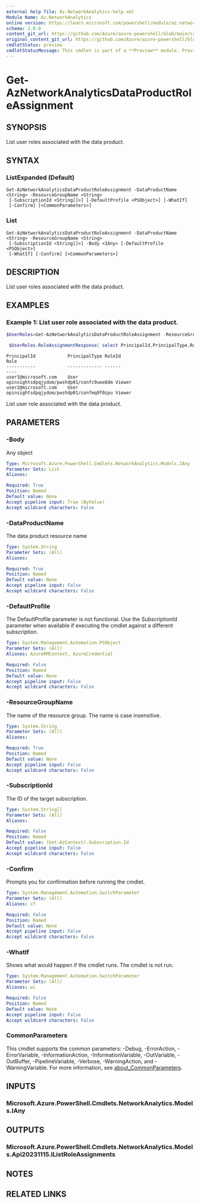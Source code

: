 ```yaml
---
external help file: Az.NetworkAnalytics-help.xml
Module Name: Az.NetworkAnalytics
online version: https://learn.microsoft.com/powershell/module/az.networkanalytics/get-aznetworkanalyticsdataproductroleassignment
schema: 2.0.0
content_git_url: https://github.com/Azure/azure-powershell/blob/main/src/NetworkAnalytics/NetworkAnalytics/help/Get-AzNetworkAnalyticsDataProductRoleAssignment.md
original_content_git_url: https://github.com/Azure/azure-powershell/blob/main/src/NetworkAnalytics/NetworkAnalytics/help/Get-AzNetworkAnalyticsDataProductRoleAssignment.md
cmdletStatus: preview
cmdletStatusMessage: This cmdlet is part of a **Preview** module. Preview versions aren't recommended for use in production environments. For more information, see https://aka.ms/azps-refstatus.
---
```


# Get-AzNetworkAnalyticsDataProductRoleAssignment

## SYNOPSIS
List user roles associated with the data product.

## SYNTAX

### ListExpanded (Default)
```
Get-AzNetworkAnalyticsDataProductRoleAssignment -DataProductName <String> -ResourceGroupName <String>
 [-SubscriptionId <String[]>] [-DefaultProfile <PSObject>] [-WhatIf]
 [-Confirm] [<CommonParameters>]
```

### List
```
Get-AzNetworkAnalyticsDataProductRoleAssignment -DataProductName <String> -ResourceGroupName <String>
 [-SubscriptionId <String[]>] -Body <IAny> [-DefaultProfile <PSObject>]
 [-WhatIf] [-Confirm] [<CommonParameters>]
```

## DESCRIPTION
List user roles associated with the data product.

## EXAMPLES

### Example 1: List user role associated with the data product.
```powershell
$UserRoles=Get-AzNetworkAnalyticsDataProductRoleAssignment -ResourceGroupName "ResourceGroupName" -DataProductName "pwshdp01"

 $UserRoles.RoleAssignmentResponse| select PrincipalId,PrincipalType,RoleId,Role
```

```output
PrincipalId            PrincipalType RoleId                                   Role
-----------            ------------- ------                                   ----
user1@microsoft.com    User          opinsightsdpqjydom/pwshdp01/confc9uee8dm Viewer
user2@microsoft.com    User          opinsightsdpqjydom/pwshdp01/confmq0f0zpu Viewer
```

List user role associated with the data product.

## PARAMETERS

### -Body
Any object

```yaml
Type: Microsoft.Azure.PowerShell.Cmdlets.NetworkAnalytics.Models.IAny
Parameter Sets: List
Aliases:

Required: True
Position: Named
Default value: None
Accept pipeline input: True (ByValue)
Accept wildcard characters: False
```

### -DataProductName
The data product resource name

```yaml
Type: System.String
Parameter Sets: (All)
Aliases:

Required: True
Position: Named
Default value: None
Accept pipeline input: False
Accept wildcard characters: False
```

### -DefaultProfile
The DefaultProfile parameter is not functional.
Use the SubscriptionId parameter when available if executing the cmdlet against a different subscription.

```yaml
Type: System.Management.Automation.PSObject
Parameter Sets: (All)
Aliases: AzureRMContext, AzureCredential

Required: False
Position: Named
Default value: None
Accept pipeline input: False
Accept wildcard characters: False
```

### -ResourceGroupName
The name of the resource group.
The name is case insensitive.

```yaml
Type: System.String
Parameter Sets: (All)
Aliases:

Required: True
Position: Named
Default value: None
Accept pipeline input: False
Accept wildcard characters: False
```

### -SubscriptionId
The ID of the target subscription.

```yaml
Type: System.String[]
Parameter Sets: (All)
Aliases:

Required: False
Position: Named
Default value: (Get-AzContext).Subscription.Id
Accept pipeline input: False
Accept wildcard characters: False
```

### -Confirm
Prompts you for confirmation before running the cmdlet.

```yaml
Type: System.Management.Automation.SwitchParameter
Parameter Sets: (All)
Aliases: cf

Required: False
Position: Named
Default value: None
Accept pipeline input: False
Accept wildcard characters: False
```

### -WhatIf
Shows what would happen if the cmdlet runs.
The cmdlet is not run.

```yaml
Type: System.Management.Automation.SwitchParameter
Parameter Sets: (All)
Aliases: wi

Required: False
Position: Named
Default value: None
Accept pipeline input: False
Accept wildcard characters: False
```

### CommonParameters
This cmdlet supports the common parameters: -Debug, -ErrorAction, -ErrorVariable, -InformationAction, -InformationVariable, -OutVariable, -OutBuffer, -PipelineVariable, -Verbose, -WarningAction, and -WarningVariable. For more information, see [about_CommonParameters](http://go.microsoft.com/fwlink/?LinkID=113216).

## INPUTS

### Microsoft.Azure.PowerShell.Cmdlets.NetworkAnalytics.Models.IAny

## OUTPUTS

### Microsoft.Azure.PowerShell.Cmdlets.NetworkAnalytics.Models.Api20231115.IListRoleAssignments

## NOTES

## RELATED LINKS
